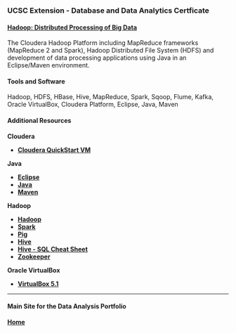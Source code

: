 ### UCSC Extension - Database and Data Analytics Certficate

#### [Hadoop: Distributed Processing of Big Data](https://dduril.github.io/ucscx-data-analytics/hadoop/)

The Cloudera Hadoop Platform including MapReduce frameworks (MapReduce 2 and Spark), Hadoop Distributed File System (HDFS) and development of data processing applications using Java in an Eclipse/Maven environment.

#### Tools and Software

Hadoop, HDFS, HBase, Hive, MapReduce, Spark, Sqoop, Flume, Kafka, Oracle VirtualBox, Cloudera Platform, Eclipse, Java, Maven

#### Additional Resources

**Cloudera**
- **[Cloudera QuickStart VM](https://www.cloudera.com/downloads/quickstart_vms/5-12.html)**

**Java**

- **<a href="https://www.eclipse.org">Eclipse</a>**
- **<a href="http://www.oracle.com/technetwork/java/index.html">Java</a>**
- **<a href="https://maven.apache.org/">Maven</a>**

**Hadoop**
- **<a href="http://hadoop.apache.org/">Hadoop</a>**
- **<a href="http://spark.apache.org/">Spark</a>**
- **<a href="https://pig.apache.org/">Pig</a>**
- **<a href="https://hive.apache.org/">Hive</a>**
- **<a href="http://hortonworks.com/blog/hive-cheat-sheet-for-sql-users/">Hive - SQL Cheat Sheet</a>**
- **<a href="https://zookeeper.apache.org/">Zookeeper</a>**

**Oracle VirtualBox**
- **[VirtualBox 5.1](https://www.virtualbox.org/)**

---

#### Main Site for the Data Analysis Portfolio

**[Home](https://dduril.github.io/ucscx-data-analytics/)**